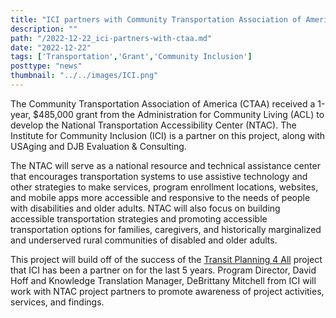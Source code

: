```yaml
---
title: "ICI partners with Community Transportation Association of America (CTAA) to establish the National Transportation Accessibility Center"
description: ""
path: "/2022-12-22_ici-partners-with-ctaa.md"
date: "2022-12-22"
tags: ['Transportation','Grant','Community Inclusion']
posttype: "news"
thumbnail: "../../images/ICI.png"
---
```


The Community Transportation Association of America (CTAA) received a 1-year, $485,000 grant from the Administration for Community Living (ACL) to develop the National Transportation Accessibility Center (NTAC). The Institute for Community Inclusion (ICI) is a partner on this project, along with USAging and DJB Evaluation & Consulting.

The NTAC will serve as a national resource and technical assistance center that encourages transportation systems to use assistive technology and other strategies to make services, program enrollment locations, websites, and mobile apps more accessible and responsive to the needs of people with disabilities and older adults. NTAC will also focus on building accessible transportation strategies and promoting accessible transportation options for families, caregivers, and historically marginalized and underserved rural communities of disabled and older adults.

This project will build off of the success of the [Transit Planning 4 All](https://transitplanning4all.org/) project that ICI has been a partner on for the last 5 years. Program Director, David Hoff and Knowledge Translation Manager, DeBrittany Mitchell from ICI will work with NTAC project partners to promote awareness of project activities, services, and findings.
